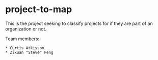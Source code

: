 # project-to-map
This is the project seeking to classify projects for if they are part of an organization or not.

Team members:

    * Curtis Atkisson
    * Zixuan "Steve" Feng

